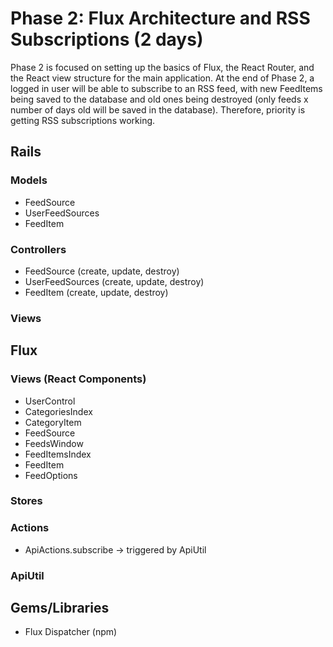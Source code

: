 # Phase 2: Flux Architecture and RSS Subscriptions (2 days)
Phase 2 is focused on setting up the basics of Flux, the React Router, and the React view structure for the main application. At the end of Phase 2, a logged in user will be able to subscribe to an RSS feed, with new FeedItems being saved to the database and old ones being destroyed (only feeds x number of days old will be saved in the database). Therefore, priority is getting RSS subscriptions working.

## Rails
### Models
* FeedSource
* UserFeedSources
* FeedItem

### Controllers
* FeedSource (create, update, destroy)
* UserFeedSources (create, update, destroy)
* FeedItem (create, update, destroy)

### Views

## Flux
### Views (React Components)
* UserControl
* CategoriesIndex
* CategoryItem
* FeedSource
* FeedsWindow
* FeedItemsIndex
* FeedItem
* FeedOptions

### Stores

### Actions
* ApiActions.subscribe -> triggered by ApiUtil

### ApiUtil

## Gems/Libraries
* Flux Dispatcher (npm)
